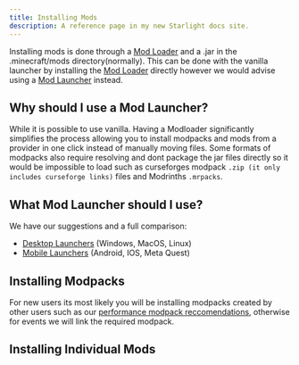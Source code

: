 ```yaml
---
title: Installing Mods
description: A reference page in my new Starlight docs site.
---
```

Installing mods is done through a [Mod Loader](./mod-loaders) and a .jar in the .minecraft/mods directory(normally). This can be done with the vanilla launcher by installing the [Mod Loader](./mod-loaders) directly however we would advise using a [Mod Launcher](./Launchers/desktop) instead.

## Why should I use a Mod Launcher?
While it is possible to use vanilla. Having a Modloader significantly simplifies the process allowing you to install modpacks and mods from a provider in one click instead of manually moving files.
Some formats of modpacks also require resolving and dont package the jar files directly so it would be impossible to load such as curseforges modpack `.zip (it only includes curseforge links)` files and Modrinths `.mrpacks`.

## What Mod Launcher should I use?

We have our suggestions and a full comparison:

- [Desktop Launchers](./Launchers/desktop) (Windows, MacOS, Linux)
- [Mobile Launchers](./Launchers/mobile) (Android, IOS, Meta Quest)

## Installing Modpacks

For new users its most likely you will be installing modpacks created by other users such as our [performance modpack reccomendations](./Reccomendations/performance-mods.md#Perform), otherwise for events we will link the required modpack.

## Installing Individual Mods

